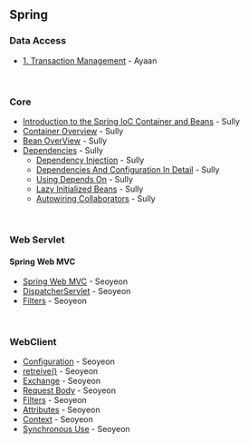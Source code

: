 ## Spring

### Data Access

- [1. Transaction Management](https://github.com/yeonise/daily-code-snippets/blob/main/Spring/DataAccess/1.%20Transaction%20Management.md) - Ayaan

<br/>

### Core

- [Introduction to the Spring IoC Container and Beans](https://github.com/yeonise/daily-code-snippets/blob/main/Spring/IoC/1-introduction-ioc.md) - Sully
- [Container Overview](https://github.com/yeonise/daily-code-snippets/blob/main/Spring/IoC/2-container-overview.md) - Sully
- [Bean OverView](https://github.com/yeonise/daily-code-snippets/blob/main/Spring/IoC/3-bean-overview.md) - Sully
- [Dependencies](https://github.com/yeonise/daily-code-snippets/blob/main/Spring/IoC/4-dependencies.md) - Sully
  - [Dependency Injection](https://github.com/won4885/daily-code-snippets/blob/main/Spring/IoC/4-1-dependency-injection.md) - Sully 
  - [Dependencies And Configuration In Detail](https://github.com/won4885/daily-code-snippets/blob/main/Spring/IoC/4-2-dependencies-and-configuration-in-detail.md) - Sully
  - [Using Depends On](https://github.com/won4885/daily-code-snippets/blob/main/Spring/IoC/4-3-using-depends-on.md) - Sully
  - [Lazy Initialized Beans](https://github.com/won4885/daily-code-snippets/blob/main/Spring/IoC/4-4-lazy-initialized-beans.md) - Sully
  - [Autowiring Collaborators](https://github.com/won4885/daily-code-snippets/blob/main/Spring/IoC/4-5-autowiring-collaborators.md) - Sully

<br/>

### Web Servlet

#### Spring Web MVC

- [Spring Web MVC](https://github.com/yeonise/daily-code-snippets/blob/main/Spring/WebServlet/Spring%20Web%20MVC/0-spring-web-mvc.md) - Seoyeon
- [DispatcherServlet](https://github.com/yeonise/daily-code-snippets/blob/main/Spring/WebServlet/Spring%20Web%20MVC/1-dispatcher-servlet.md) - Seoyeon
- [Filters](https://github.com/yeonise/daily-code-snippets/blob/main/Spring/WebServlet/Spring%20Web%20MVC/2-filters.md) - Seoyeon

<br/>

### WebClient

- [Configuration](https://github.com/yeonise/daily-code-snippets/blob/main/Spring/WebClient/configuration.md) - Seoyeon
- [retreive()](https://github.com/yeonise/daily-code-snippets/blob/main/Spring/WebClient/retrieve.md) - Seoyeon
- [Exchange](https://github.com/yeonise/daily-code-snippets/blob/main/Spring/WebClient/exchange.md) - Seoyeon
- [Request Body](https://github.com/yeonise/daily-code-snippets/blob/main/Spring/WebClient/request-body.md) - Seoyeon
- [Filters](https://github.com/yeonise/daily-code-snippets/blob/main/Spring/WebClient/filters.md) - Seoyeon
- [Attributes](https://github.com/yeonise/daily-code-snippets/blob/main/Spring/WebClient/attributes.md) - Seoyeon
- [Context](https://github.com/yeonise/daily-code-snippets/blob/main/Spring/WebClient/context.md) - Seoyeon
- [Synchronous Use](https://github.com/yeonise/daily-code-snippets/blob/main/Spring/WebClient/synchronous-use.md) - Seoyeon
